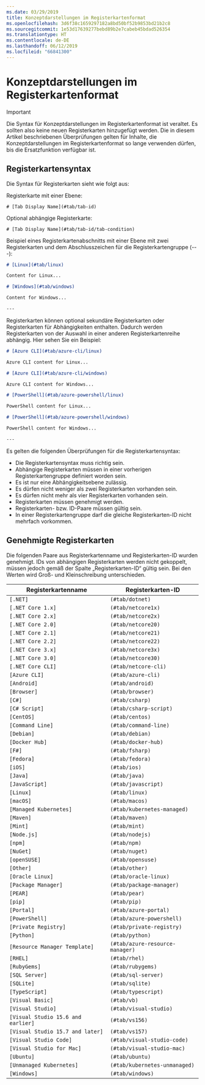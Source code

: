 ```yaml
---
ms.date: 03/29/2019
title: Konzeptdarstellungen im Registerkartenformat
ms.openlocfilehash: 3d6f38c1659297182a8bd50bf52b9853bd21b2c8
ms.sourcegitcommit: 1e53d17639277bebd89b2e7cabeb45bdad526354
ms.translationtype: HT
ms.contentlocale: de-DE
ms.lasthandoff: 06/12/2019
ms.locfileid: "66841300"
---
```

# <a name="tabbed-conceptual"></a>Konzeptdarstellungen im Registerkartenformat

> [!IMPORTANT]
> Die Syntax für Konzeptdarstellungen im Registerkartenformat ist veraltet. Es sollten also keine neuen Registerkarten hinzugefügt werden. Die in diesem Artikel beschriebenen Überprüfungen gelten für Inhalte, die Konzeptdarstellungen im Registerkartenformat so lange verwenden dürfen, bis die Ersatzfunktion verfügbar ist.

## <a name="tab-syntax"></a>Registerkartensyntax

Die Syntax für Registerkarten sieht wie folgt aus:

Registerkarte mit einer Ebene:

`# [Tab Display Name](#tab/tab-id)`

Optional abhängige Registerkarte:

`# [Tab Display Name](#tab/tab-id/tab-condition)`

Beispiel eines Registerkartenabschnitts mit einer Ebene mit zwei Registerkarten und dem Abschlusszeichen für die Registerkartengruppe (---):

```markdown
# [Linux](#tab/linux)

Content for Linux...

# [Windows](#tab/windows)

Content for Windows...

---
```

Registerkarten können optional sekundäre Registerkarten oder Registerkarten für Abhängigkeiten enthalten. Dadurch werden Registerkarten von der Auswahl in einer anderen Registerkartenreihe abhängig. Hier sehen Sie ein Beispiel:

```markdown
# [Azure CLI](#tab/azure-cli/linux)

Azure CLI content for Linux...

# [Azure CLI](#tab/azure-cli/windows)

Azure CLI content for Windows...

# [PowerShell](#tab/azure-powershell/linux)

PowerShell content for Linux...

# [PowerShell](#tab/azure-powershell/windows)

PowerShell content for Windows...

---
```

Es gelten die folgenden Überprüfungen für die Registerkartensyntax:

- Die Registerkartensyntax muss richtig sein.
- Abhängige Registerkarten müssen in einer vorherigen Registerkartengruppe definiert worden sein.
- Es ist nur eine Abhängigkeitsebene zulässig.
- Es dürfen nicht weniger als zwei Registerkarten vorhanden sein.
- Es dürfen nicht mehr als vier Registerkarten vorhanden sein.
- Registerkarten müssen genehmigt werden.
- Registerkarten- bzw. ID-Paare müssen gültig sein.
- In einer Registerkartengruppe darf die gleiche Registerkarten-ID nicht mehrfach vorkommen.

## <a name="approved-tabs"></a>Genehmigte Registerkarten

Die folgenden Paare aus Registerkartenname und Registerkarten-ID wurden genehmigt. IDs von abhängigen Registerkarten werden nicht gekoppelt, müssen jedoch gemäß der Spalte „Registerkarten-ID“ gültig sein. Bei den Werten wird Groß- und Kleinschreibung unterschieden.

|Registerkartenname              |Registerkarten-ID            |
|----------------------|------------------|
|`[.NET]`              |`(#tab/dotnet)`   |
|`[.NET Core 1.x]`     |`(#tab/netcore1x)`|
|`[.NET Core 2.x]`     |`(#tab/netcore2x)`|
|`[.NET Core 2.0]`     |`(#tab/netcore20)`|
|`[.NET Core 2.1]`     |`(#tab/netcore21)`|
|`[.NET Core 2.2]`     |`(#tab/netcore22)`|
|`[.NET Core 3.x]`     |`(#tab/netcore3x)`|
|`[.NET Core 3.0]`     |`(#tab/netcore30)`|
|`[.NET Core CLI]`     |`(#tab/netcore-cli)`|
|`[Azure CLI]`         |`(#tab/azure-cli)`|
|`[Android]`           |`(#tab/android)`  |
|`[Browser]`           |`(#tab/browser)`  |
|`[C#]`                |`(#tab/csharp)`   |
|`[C# Script]`         |`(#tab/csharp-script)`|
|`[CentOS]`            |`(#tab/centos)`|
|`[Command Line]`      |`(#tab/command-line)`|
|`[Debian]`            |`(#tab/debian)`|
|`[Docker Hub]`        |`(#tab/docker-hub)`|
|`[F#]`                |`(#tab/fsharp)`|
|`[Fedora]`            |`(#tab/fedora)`|
|`[iOS]`               |`(#tab/ios)`      |
|`[Java]`              |`(#tab/java)`|
|`[JavaScript]`        |`(#tab/javascript)`|
|`[Linux]`             |`(#tab/linux)`    |
|`[macOS]`             |`(#tab/macos)`    |
|`[Managed Kubernetes]`|`(#tab/kubernetes-managed)`|
|`[Maven]`             |`(#tab/maven)`|
|`[Mint]`              |`(#tab/mint)`|
|`[Node.js]`           |`(#tab/nodejs)`|
|`[npm]`               |`(#tab/npm)` |
|`[NuGet]`             |`(#tab/nuget)`|
|`[openSUSE]`          |`(#tab/opensuse)`|
|`[Other]`             |`(#tab/other)` |
|`[Oracle Linux]`      |`(#tab/oracle-linux)`|
|`[Package Manager]`   |`(#tab/package-manager)` |
|`[PEAR]`              |`(#tab/pear)`|
|`[pip]`               |`(#tab/pip)`|
|`[Portal]`            |`(#tab/azure-portal)`    |
|`[PowerShell]`        |`(#tab/azure-powershell)`|
|`[Private Registry]`  |`(#tab/private-registry)`|
|`[Python]`            |`(#tab/python)`|
|`[Resource Manager Template]`|`(#tab/azure-resource-manager)`|
|`[RHEL]`              |`(#tab/rhel)`|
|`[RubyGems]`          |`(#tab/rubygems)`|
|`[SQL Server]`        |`(#tab/sql-server)`|
|`[SQLite]`            |`(#tab/sqlite)`|
|`[TypeScript]`        |`(#tab/typescript)`|
|`[Visual Basic]`      |`(#tab/vb)` |
|`[Visual Studio]`     |`(#tab/visual-studio)`|
|`[Visual Studio 15.6 and earlier]`|`(#tab/vs156)`|
|`[Visual Studio 15.7 and later]`  |`(#tab/vs157)`|
|`[Visual Studio Code]`            |`(#tab/visual-studio-code)`|
|`[Visual Studio for Mac]`         |`(#tab/visual-studio-mac)`|
|`[Ubuntu]`                        |`(#tab/ubuntu)`|
|`[Unmanaged Kubernetes]`          |`(#tab/kubernetes-unmanaged)`|
|`[Windows]`   |`(#tab/windows)`   |